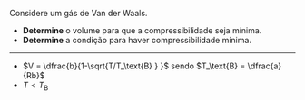 Considere um gás de Van der Waals.

- **Determine** o volume para que a compressibilidade seja mínima.
- **Determine** a condição para haver compressibilidade mínima.

---
- $V = \dfrac{b}{1-\sqrt{T/T_\text{B} } }$ sendo $T_\text{B} = \dfrac{a}{Rb}$
- $T < T_\text{B}$
